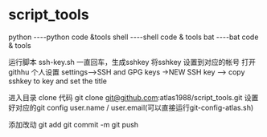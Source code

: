 # script_tools
python ----python code &tools
shell  ----shell code & tools
bat    ----bat code & tools


运行脚本
ssh-key.sh
一直回车，生成sshkey
将sshkey 设置到对应的帐号
打开githhu 个人设置
settings-->SSH and GPG keys ->NEW SSH key --> copy sshkey to key and set the title

进入目录 clone 代码
git clone git@github.com:atlas1988/script_tools.git
设置好对应的git config user.name / user.email(可以直接运行git-config-atlas.sh)

添加改动
git add
git commit -m
git push


